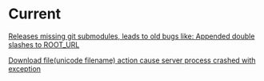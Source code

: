 # Current

[Releases missing git submodules, leads to old bugs like: Appended double slashes to ROOT_URL](https://github.com/wekan/wekan/issues/962)

[Download file(unicode filename) action cause server process crashed with exception](https://github.com/wekan/wekan/issues/784)
